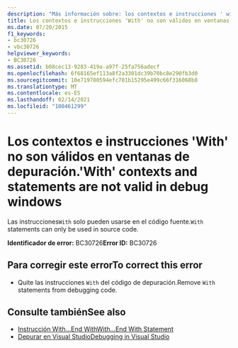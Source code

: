 ```yaml
---
description: "Más información sobre: los contextos e instrucciones ' with ' no son válidos en las ventanas de depuración"
title: Los contextos e instrucciones 'With' no son válidos en ventanas de depuración.
ms.date: 07/20/2015
f1_keywords:
- bc30726
- vbc30726
helpviewer_keywords:
- BC30726
ms.assetid: b08cec13-9283-419a-a97f-25fa756adecf
ms.openlocfilehash: 6f68165ef113a8f2a3301dc39b70bc8e290fb3d0
ms.sourcegitcommit: 10e719780594efc781b15295e499c66f316068b8
ms.translationtype: MT
ms.contentlocale: es-ES
ms.lasthandoff: 02/14/2021
ms.locfileid: "100461299"
---
```

# <a name="with-contexts-and-statements-are-not-valid-in-debug-windows"></a><span data-ttu-id="38969-103">Los contextos e instrucciones 'With' no son válidos en ventanas de depuración.</span><span class="sxs-lookup"><span data-stu-id="38969-103">'With' contexts and statements are not valid in debug windows</span></span>

<span data-ttu-id="38969-104">Las instrucciones`With` solo pueden usarse en el código fuente.</span><span class="sxs-lookup"><span data-stu-id="38969-104">`With` statements can only be used in source code.</span></span>  
  
 <span data-ttu-id="38969-105">**Identificador de error:** BC30726</span><span class="sxs-lookup"><span data-stu-id="38969-105">**Error ID:** BC30726</span></span>  
  
## <a name="to-correct-this-error"></a><span data-ttu-id="38969-106">Para corregir este error</span><span class="sxs-lookup"><span data-stu-id="38969-106">To correct this error</span></span>  
  
- <span data-ttu-id="38969-107">Quite las instrucciones `With` del código de depuración.</span><span class="sxs-lookup"><span data-stu-id="38969-107">Remove `With` statements from debugging code.</span></span>  
  
## <a name="see-also"></a><span data-ttu-id="38969-108">Consulte también</span><span class="sxs-lookup"><span data-stu-id="38969-108">See also</span></span>

- [<span data-ttu-id="38969-109">Instrucción With...End With</span><span class="sxs-lookup"><span data-stu-id="38969-109">With...End With Statement</span></span>](../language-reference/statements/with-end-with-statement.md)
- [<span data-ttu-id="38969-110">Depurar en Visual Studio</span><span class="sxs-lookup"><span data-stu-id="38969-110">Debugging in Visual Studio</span></span>](/visualstudio/debugger/debugger-feature-tour)
